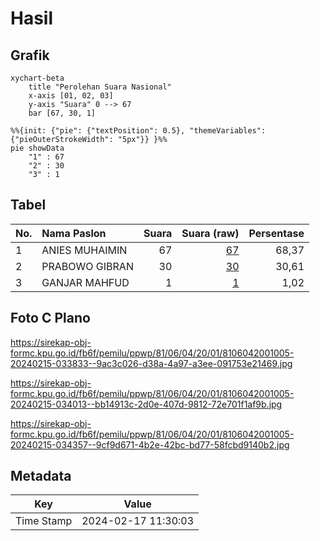 # Hasil

## Grafik

```mermaid
xychart-beta
    title "Perolehan Suara Nasional"
    x-axis [01, 02, 03]
    y-axis "Suara" 0 --> 67
    bar [67, 30, 1]
```

```mermaid
%%{init: {"pie": {"textPosition": 0.5}, "themeVariables": {"pieOuterStrokeWidth": "5px"}} }%%
pie showData
    "1" : 67
    "2" : 30
    "3" : 1
```

## Tabel

| No. | Nama Paslon    | Suara | Suara (raw) | Persentase |
|:--- |:-------------- | -----:| -----------:| ----------:|
| 1   | ANIES MUHAIMIN | 67    | [67][p-1]   | 68,37      |
| 2   | PRABOWO GIBRAN | 30    | [30][p-2]   | 30,61      |
| 3   | GANJAR MAHFUD  | 1     | [1][p-3]    | 1,02       |


[p-1]: https://github.com/gigit-pemilu/pemilu-2024/blob/main/pilpres/hitung-suara/sub/81-maluku/sub/06-seram-bagian-barat/sub/04-huamual-belakang/sub/2001-waesala/sub/005-tps/sub/paslon-1.txt
[p-2]: https://github.com/gigit-pemilu/pemilu-2024/blob/main/pilpres/hitung-suara/sub/81-maluku/sub/06-seram-bagian-barat/sub/04-huamual-belakang/sub/2001-waesala/sub/005-tps/sub/paslon-2.txt
[p-3]: https://github.com/gigit-pemilu/pemilu-2024/blob/main/pilpres/hitung-suara/sub/81-maluku/sub/06-seram-bagian-barat/sub/04-huamual-belakang/sub/2001-waesala/sub/005-tps/sub/paslon-3.txt

## Foto C Plano

https://sirekap-obj-formc.kpu.go.id/fb6f/pemilu/ppwp/81/06/04/20/01/8106042001005-20240215-033833--9ac3c026-d38a-4a97-a3ee-091753e21469.jpg

https://sirekap-obj-formc.kpu.go.id/fb6f/pemilu/ppwp/81/06/04/20/01/8106042001005-20240215-034013--bb14913c-2d0e-407d-9812-72e701f1af9b.jpg

https://sirekap-obj-formc.kpu.go.id/fb6f/pemilu/ppwp/81/06/04/20/01/8106042001005-20240215-034357--9cf9d671-4b2e-42bc-bd77-58fcbd9140b2.jpg


## Metadata

| Key        | Value               |
| ---------- | ------------------- |
| Time Stamp | 2024-02-17 11:30:03 |



